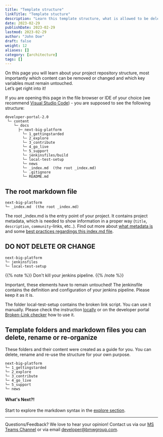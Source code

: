 ```yaml
---
title: "Template structure"
linkTitle: "Template stucture"
description: "Learn this template structure, what is allowed to be deleted and what not"
date: 2023-02-29
publishDate: 2023-02-29
lastmod: 2023-02-29
author: "John Doe"
draft: false
weight: 12
aliases: []
category: [architecture]
tags: []
---
```


On this page you will learn about your project repository structure, most importantly which content  can be removed or changed and which key variables must remain untouched. 
</br>
Let’s get right into it!



If you are opening this page in the file browser or IDE of your choice (we recommend [Visual Studio Code](https://code.visualstudio.com/)) - you are supposed to see the following structure: 


```
developer-portal-2.0
 └─ content
    └─ docs
      ├─ next-big-platform
        └─ 1_gettingstarded
        └─ 2_explore
        └─ 3_contribute
        └─ 4_go_live
        └─ 5_support
        └─ jenkinsfiles/build
        └─ local-test-setup
        └─ news
        └─ _index.md  (the root _index.md)
        └─ .gitignore
        └─ README.md

```

## The root markdown file

```
next-big-platform  
└─ _index.md  (the root _index.md)
```

The root _index.md is the entry point of your project. It contains project metadata, which is needed to show information in a proper way (`title`, `description`, `community`-links, etc..).
Find out more about [what metadata is](./../2_explore/1_writers-guide-frontmatter/) and some [best practices regardings this index.md file](./../3_contribute/).

##  DO NOT DELETE OR CHANGE 

```
next-big-platform  
└─ jenkinsfiles
└─ local-test-setup
```

{{% note %}}
Don't kill your jenkins pipeline.
{{% /note %}}

Important, these elements have to remain untouched! 
The jenkinsfile contains the definition and configuration of your jenkins pipeline. Please keep it as it is.

The folder local-test-setup contains the broken link script. You can use it manually. Please check the instruction [locally](http://localhost:1313/support/writers-guide-broken-links/)  or on the developer portal [Broken-Link checker](https://developer.bmw.com/support/writers-guide-broken-links/)  how to use it.  


## Template folders and markdown files you can delete, rename or re-organize 
These folders and their content were created as a guide for you. You can delete, rename and re-use the structure for your own purpose.
```
next-big-platform  
└─ 1_gettingstarded
└─ 2_explore
└─ 3_contribute
└─ 4_go_live
└─ 5_support
└─ news

```

#### What's Next?!

Start to explore the markdown syntax in the [explore section](./../2_explore/).

---

Questions/Feedback?
We love to hear your opinion! Contact us via our [MS Teams Channel](https://teams.microsoft.com/l/team/19%3aabd56926fa9048f69fe91902d64813e7%40thread.skype/conversations?groupId=2c0e99b8-32e2-4fc7-8593-8fbbb296eb5a&tenantId=ce849bab-cc1c-465b-b62e-18f07c9ac198) or via email <developer@bmwgroup.com>.

